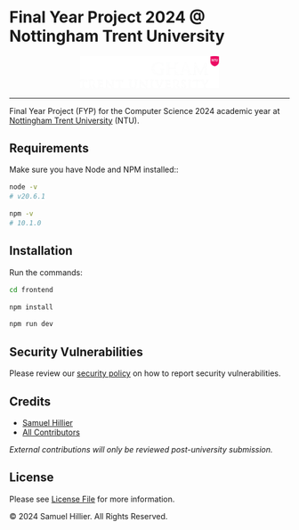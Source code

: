 # Final Year Project 2024 @ Nottingham Trent University

<div align="center">
    <img src="frontend/src/assets/images/ntu-logo-big.webp" alt="Nottingham Trent University Logo" width="250">
</div>

---

Final Year Project (FYP) for the Computer Science 2024 academic year at [Nottingham Trent University](https://ntu.ac.uk) (NTU).

## Requirements

Make sure you have Node and NPM installed::

```bash
node -v
# v20.6.1
```
```bash
npm -v
# 10.1.0
```

## Installation

Run the commands:
```bash
cd frontend
```
```bash
npm install
```
```bash
npm run dev
```

## Security Vulnerabilities

Please review our [security policy](https://github.com/Zyphaex/fyp2024/security/policy) on how to report security vulnerabilities.

## Credits

- [Samuel Hillier](https://github.com/Zyphaex)
- [All Contributors](https://github.com/Zyphaex/fyp2024/contributors)

*External contributions will only be reviewed post-university submission.*

## License

Please see [License File](https://github.com/Zyphaex/fyp2024/blob/main/LICENSE) for more information.

© 2024 Samuel Hillier. All Rights Reserved.
